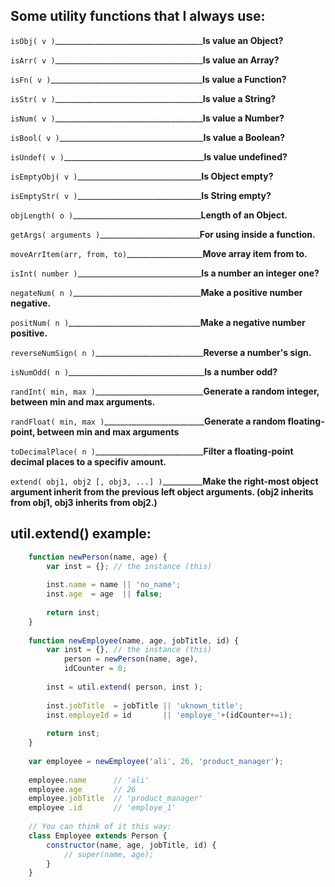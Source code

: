Some utility functions that I always use:
-----------------------------------------
`isObj( v )`_____________________________________**Is value an Object?**

`isArr( v )`_____________________________________**Is value an Array?**

`isFn( v )`______________________________________**Is value a Function?**

`isStr( v )`_____________________________________**Is value a String?**

`isNum( v )`_____________________________________**Is value a Number?**

`isBool( v )`____________________________________**Is value a Boolean?**

`isUndef( v )`___________________________________**Is value undefined?**

`isEmptyObj( v )`_______________________________**Is Object empty?**

`isEmptyStr( v )`_______________________________**Is String empty?**

`objLength( o )`________________________________**Length of an Object.**

`getArgs( arguments )`_________________________**For using inside a function.**

`moveArrItem(arr, from, to)`___________________**Move array item from to.**

`isInt( number )`_______________________________**Is a number an integer one?**

`negateNum( n )`________________________________**Make a positive number negative.**

`positNum( n )`_________________________________**Make a negative number positive.**

`reverseNumSign( n )`___________________________**Reverse a number's sign.**

`isNumOdd( n )`__________________________________**Is a number odd?**

`randInt( min, max )`___________________________**Generate a random integer, between min and max arguments.**

`randFloat( min, max )`_________________________**Generate a random floating-point, between min and max arguments**

`toDecimalPlace( n )`___________________________**Filter a floating-point decimal places to a specifiv amount.**

`extend( obj1, obj2 [, obj3, ...] )`__________**Make the right-most object argument inherit from the previous left object arguments. (obj2 inherits from obj1, obj3 inherits from obj2.)**

util.extend() example:
----------------------
```javascript
    function newPerson(name, age) {
    	var inst = {}; // the instance (this)
    	
    	inst.name = name || 'no_name';
    	inst.age  = age  || false;
    	
    	return inst;
    }
    
    function newEmployee(name, age, jobTitle, id) {
    	var inst = {}, // the instance (this)
    		person = newPerson(name, age),
    		idCounter = 0;
    	
    	inst = util.extend( person, inst );
    	
    	inst.jobTitle  = jobTitle || 'uknown_title';
    	inst.employeId = id       || 'employe_'+(idCounter+=1);
    	
    	return inst;
    }
    
    var employee = newEmployee('ali', 26, 'product_manager');
    
    employee.name      // 'ali'
    employee.age       // 26
    employee.jobTitle  // 'product_manager'
    employee .id       // 'employe_1'
    	
    // You can think of it this way:
    class Employee extends Person {
    	constructor(name, age, jobTitle, id) {
    		// super(name, age);
    	}
    }
```
